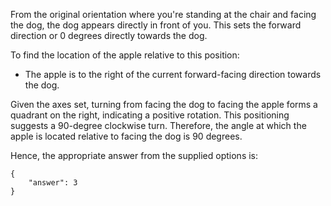 From the original orientation where you're standing at the chair and facing the dog, the dog appears directly in front of you. This sets the forward direction or 0 degrees directly towards the dog.

To find the location of the apple relative to this position:
- The apple is to the right of the current forward-facing direction towards the dog.

Given the axes set, turning from facing the dog to facing the apple forms a quadrant on the right, indicating a positive rotation. This positioning suggests a 90-degree clockwise turn. Therefore, the angle at which the apple is located relative to facing the dog is 90 degrees.

Hence, the appropriate answer from the supplied options is:
```
{
    "answer": 3
}
```